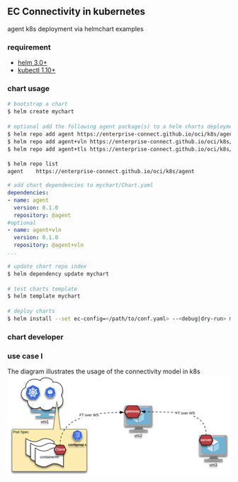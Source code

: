 ## EC Connectivity in kubernetes
agent k8s deployment via helmchart examples

### requirement
- [helm 3.0+](https://helm.sh/docs/intro/install/)
- [kubectl 1.10+](https://kubernetes.io/docs/tasks/tools/install-kubectl/)

### chart usage
```bash
# bootstrap a chart
$ helm create mychart

# optional add the following agent package(s) to a helm charts deployment
$ helm repo add agent https://enterprise-connect.github.io/oci/k8s/agent
$ helm repo add agent+vln https://enterprise-connect.github.io/oci/k8s/agent+vln
$ helm repo add agent+tls https://enterprise-connect.github.io/oci/k8s/agent+tls

$ helm repo list
agent    https://enterprise-connect.github.io/oci/k8s/agent

```

```yaml
# add chart dependencies to mychart/Chart.yaml
dependencies:
- name: agent
  version: 0.1.0
  repository: @agent
#optional
- name: agent+vln
  version: 0.1.0
  repository: @agent+vln
...
```

```bash
# update chart repo index
$ helm dependency update mychart

# test charts template
$ helm template mychart

# deploy charts
$ helm install --set ec-config=</path/to/conf.yaml> --<debug|dry-run> mychart mychart/
```

### chart developer

### use case I
The diagram illustrates the usage of the connectivity model in k8s
![LB Seq. High Level](/doc/k8s-ftp.png)
